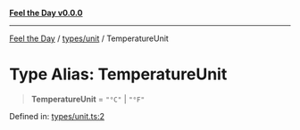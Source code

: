 [**Feel the Day v0.0.0**](../../../README.md)

***

[Feel the Day](../../../README.md) / [types/unit](../README.md) / TemperatureUnit

# Type Alias: TemperatureUnit

> **TemperatureUnit** = `"°C"` \| `"°F"`

Defined in: [types/unit.ts:2](https://github.com/HyeinKang/feel-the-day/blob/8289c79f2741a9407fd7ce6a81056ae02e4eeed7/src/types/unit.ts#L2)
